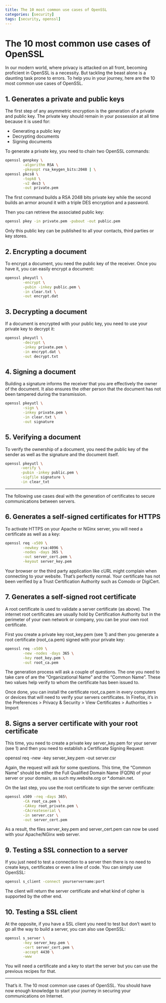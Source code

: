 ```yaml
---
title: The 10 most common use cases of OpenSSL
categories: [security]
tags: [security, openssl]
---
```


# The 10 most common use cases of OpenSSL

In our modern world, where privacy is attacked on all front, becoming proficient in OpenSSL is a
necessity. But tackling the beast alone is a daunting task prone to errors.
To help you in your journey, here are the 10 most common use cases of OpenSSL.

## **1. Generates a private and public keys**

The first step of any asymmetric encryption is the generation of a private and public key.
The private key should remain in your possession at all time because it is used for:

- Generating a public key
- Decrypting documents
- Signing documents

To generate a private key, you need to chain two OpenSSL commands:

```bash
openssl genpkey \
        -algorithm RSA \
        -pkeyopt rsa_keygen_bits:2048 | \
openssl pkcs8 \
        -topk8 \
        -v2 des3 \
        -out private.pem
```

The first command builds a RSA 2048 bits private key while the second builds an armor around it
with a triple DES encryption and a password.

Then you can retrieve the associated public key:

```bash
openssl pkey -in private.pem -pubout -out public.pem
```

Only this public key can be published to all your contacts, third parties or key stores.

## **2. Encrypting a document**

To encrypt a document, you need the public key of the receiver.
Once you have it, you can easily encrypt a document:

```bash
openssl pkeyutl \
        -encrypt \
        -pubin -inkey public.pem \
        -in clear.txt \
        -out encrypt.dat
```

## **3. Decrypting a document**

If a document is encrypted with your public key, you need to use your private key to decrypt it:

```bash
openssl pkeyutl \
        -decrypt \
        -inkey private.pem \
        -in encrypt.dat \
        -out decrypt.txt
```

## **4. Signing a document**

Building a signature informs the receiver that you are effectively the owner of the document. It
also ensures the other person that the document has not been tampered during the transmission.

```bash
openssl pkeyutl \
        -sign \
        -inkey private.pem \
        -in clear.txt \
        -out signature
```

## **5. Verifying a document**

To verify the ownership of a document, you need the public key of the sender as well as the
signature and the document itself.

```bash
openssl pkeyutl \
       -verify \
       -pubin -inkey public.pem \
       -sigfile signature \
       -in clear_txt
```

---

The following use cases deal with the generation of certificates to secure communications between
servers.

## **6. Generates a self-signed certificates for HTTPS**

To activate HTTPS on your Apache or NGinx server, you will need a certificate as well as a key:

```bash
openssl req -x509 \
        -newkey rsa:4096 \
        -nodes -days 365 \
        -out server_cert.pem \
        -keyout server_key.pem
```

Your browser or the third party application like cURL might complain when connecting to your
website. That’s perfectly normal. Your certificate has not been verified by a Trust Certification
Authority such as Comodo or DigiCert.

## **7. Generates a self-signed root certificate**

A root certificate is used to validate a server certificate (as above). The internet root
certificates are usually hold by Certification Authority but in the perimeter of your own network
or company, you can be your own root certificate.

First you create a private key root_key.pem (see 1) and then you generate a root certificate
(root_ca.pem) signed with your private key:

```bash
openssl req -x509 \
        -new -nodes -days 365 \
        -key root_key.pem \
        -out root_ca.pem
```

The generation process will ask a couple of questions. The one you need to take care of are the
“Organizational Name” and the “Common Name”. These two values help verify to whom the certificate
has been issued to.

Once done, you can install the certificate root_ca.pem in every computers or devices that will
need to verify your servers certificates.
In Firefox, it’s in the Preferences > Privacy & Security > View Certificates > Authorities > Import

## **8. Signs a server certificate with your root certificate**

This time, you need to create a private key server_key.pem for your server (see 1) and then you
need to establish a Certificate Signing Request:

openssl req -new -key server_key.pem -out server.csr

Again, the request will ask for some questions. This time, the “Common Name” should be either the
Full Qualified Domain Name (FQDN) of your server or your domain, as such my.website.org or
*.domain.net.

On the last step, you use the root certificate to sign the server certificate:

```bash
openssl x509 -req -days 365\
        -CA root_ca.pem \
        -CAkey root_private.pem \
        -CAcreateserial \
        -in server.csr \
        -out server_cert.pem
```

As a result, the files server_key.pem and server_cert.pem can now be used with your Apache/NGinx
web server.

## **9. Testing a SSL connection to a server**

If you just need to test a connection to a server then there is no need to create keys,
certificates or even a line of code. You can simply use OpenSSL:

```bash
openssl s_client -connect yourservername:port
```

The client will return the server certificate and what kind of cipher is supported by the other end.

## **10. Testing a SSL client**

At the opposite, if you have a SSL client you need to test but don’t want to go all the way to
build a server, you can also use OpenSSL:

```bash
openssl s_server \
        -key server_key.pem \
        -cert server_cert.pem \
        -accept 4430 \
        -www
```

You will need a certificate and a key to start the server but you can use the previous recipes
for that.

---

That’s it. The 10 most common use cases of OpenSSL. You should have now enough knowledge to start
your journey in securing your communications on Internet.
